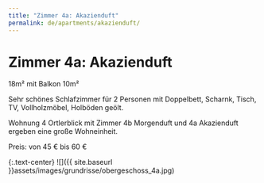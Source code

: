 ```yaml
---
title: "Zimmer 4a: Akazienduft"
permalink: de/apartments/akazienduft/
---
```


# Zimmer 4a: Akazienduft

18m² mit Balkon 10m²

Sehr schönes Schlafzimmer für 2 Personen mit Doppelbett, Scharnk, Tisch, TV, Vollholzmöbel, Holböden geölt.  

Wohnung 4 Ortlerblick mit Zimmer 4b Morgenduft und 4a Akazienduft ergeben eine große Wohneinheit.

Preis: von 45 € bis 60 €

{:.text-center}
![]({{ site.baseurl }}assets/images/grundrisse/obergeschoss_4a.jpg)